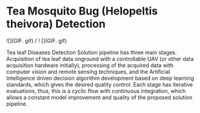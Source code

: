 # Tea Mosquito Bug (Helopeltis theivora) Detection
 ![](GIF. gif) / ! [](GIF. gif)

Tea leaf Diseases Detection
Solution pipeline has three main stages.
Acquisition of tea leaf data onground with a controllable UAV
(or other data acquisition hardware initially), processing of the acquired data with 
computer vision and remote sensing techniques, and the Artificial Intelligence driven decision algorithm 
development based on deep learning standards, which gives the desired quality control. 
Each stage has iterative evaluations, 
thus, this is a cyclic flow with continuous integration,
which allows a constant model improvement and quality of the proposed solution pipeline.

